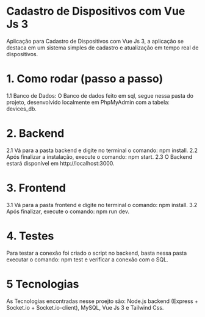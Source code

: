 # Cadastro de Dispositivos com Vue Js 3
Aplicação para Cadastro de Dispositivos com Vue Js 3, a aplicação se destaca em um sistema simples de cadastro e atualização em tempo real de dispositivos.

# 1. Como rodar (passo a passo)
1.1 Banco de Dados:
O Banco de dados feito em sql, segue nessa pasta do projeto, desenvolvido localmente em PhpMyAdmin com a tabela: devices_db.

# 2. Backend
2.1 Vá para a pasta backend e digite no terminal o comando: npm install.
2.2 Após finalizar a instalação, execute o comando: npm start.
2.3 O Backend estará disponível em http://localhost:3000.

# 3. Frontend
3.1 Vá para a pasta frontend e digite no terminal o comando: npm install.
3.2 Após finalizar, execute o comando: npm run dev.

# 4. Testes
Para testar a conexão foi criado o script no backend, basta nessa pasta executar o comando: npm test e verificar a conexão com o SQL.

# 5 Tecnologias
As Tecnologias encontradas nesse proejto são: Node.js backend (Express + Socket.io + Socket.io-client), MySQL, Vue Js 3 e Tailwind Css.
